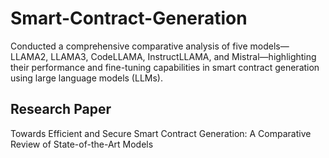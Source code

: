 # Smart-Contract-Generation
Conducted a comprehensive comparative analysis of five models—LLAMA2, LLAMA3, CodeLLAMA, InstructLLAMA, and Mistral—highlighting their performance and fine-tuning capabilities in smart contract generation using large language models (LLMs).

## Research Paper
Towards Efficient and Secure Smart Contract Generation: A Comparative Review of State-of-the-Art Models
